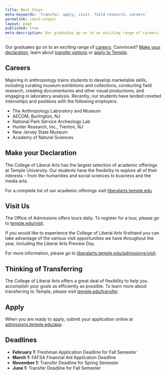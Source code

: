 ```yaml
---
title: Next Stops
meta-keywords: 'transfer, apply, visit, field research, careers'
permalink: /next-stops/
layout: page
published: true
meta-description: Our graduates go on to an exciting range of careers.
---
```

Our graduates go on to an exciting range of [careers](#careers). Convinced? [Make your declaration](#make-your-declaration), learn about [transfer options](#thinking-of-transferring) or [apply to Temple](#apply). 

## Careers

Majoring in anthropology trains students to develop marketable skills, including curating museum exhibitions and collections, conducting field research, creating documentaries and other visual productions, and engaging in laboratory analysis. Recently, our students have landed coveted internships and positions with the following employers:

- The Anthropology Laboratory and Museum
- AECOM, Burlington, NJ
- National Park Service Archeology Lab
- Hunter Research, Inc., Trenton, NJ
- New Jersey State Museum
- Academy of Natural Sciences

## Make your Declaration

The College of Liberal Arts has the largest selection of  academic offerings at Temple University. Our students have the flexibility to explore all of their interests – from the humanities and social sciences to business and the media arts.  

For a complete list of our academic offerings visit [liberalarts.temple.edu](http://liberalarts.temple.edu/).

## Visit Us

The Office of Admissions offers tours daily. To register for a tour, please go to [temple.edu/visit](http://temple.edu/visit).

If you would like to experience the College of Liberal Arts firsthand you can take advantage of the various visit  opportunities we have throughout the year, including the Liberal Arts Preview Day.  

For more information, please go to [liberalarts.temple.edu/admissions/visit](http://liberalarts.temple.edu/admissions/visit).

## Thinking of Transferring

The College of Liberal Arts offers a great deal of flexibility to help you accomplish your goals as efficiently as possible. To learn more about transferring to Temple, please visit [temple.edu/transfer](http://temple.edu/transfer).

## Apply

When you are ready to apply, submit your application online at [admissions.temple.edu/app](http://admissions.temple.edu/app).

## Deadlines

- **February 1:** Freshman Application Deadline for Fall Semester
- **March 1:** FAFSA Financial Aid Application Deadline
- **November 1:** Transfer Deadline for Spring Semester
- **June 1:** Transfer Deadline for Fall Semester
